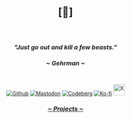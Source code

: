 # <p align="center">[🔻]</p>

<br>

### <p align="center"><i>"Just go out and kill a few beasts."</i></p>
### <p align="center"><i>~ Gehrman ~</i></p>

<br>

<p align="center">
  <a href="https://github.com/crnobog69" target="_blank"><img src="https://img.shields.io/badge/Github-181717?style=for-the-badge&logo=github&logoColor=white" alt="Github"></a> 
  <a href="https://mastodon.social/@prepungrad" target="_blank"><img src="https://img.shields.io/badge/Mastodon-7F4C8A?style=for-the-badge&logo=mastodon&logoColor=white" alt="Mastodon"></a>
  <a href="https://codeberg.org/crnobog" target="_blank"><img src="https://img.shields.io/badge/Codeberg-000000?style=for-the-badge&logo=codeberg&logoColor=white" alt="Codeberg"></a>
  <a href="https://ko-fi.com/crnobog" target="_blank"><img src="https://img.shields.io/badge/Ko--fi-F16061?style=for-the-badge&logo=ko-fi&logoColor=white" alt="Ko-fi"></a>
  <a href="https://x.com/prepungrad" target="_blank">
    <img src="https://img.shields.io/badge/X-000000?style=for-the-badge&logo=x&logoColor=white" alt="X" style="height: 30px;">
  </a>
</p>


### <p align="center"><a href="https://short-offer-f87.notion.site/7d5b3228b96b4dae84471e2d02b77f33?pvs=4"><i>~ Projects ~</i></a></p>
